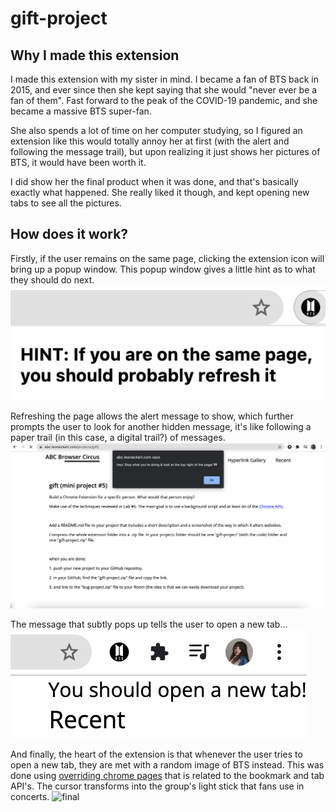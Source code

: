 # gift-project
## Why I made this extension
I made this extension with my sister in mind. I became a fan of BTS back in 2015, and ever since then she kept saying that she would "never ever be a fan of them". Fast forward to the peak of the COVID-19 pandemic, and she became a massive BTS super-fan.

She also spends a lot of time on her computer studying, so I figured an extension like this would totally annoy her at first (with the alert and following the message trail), but upon realizing it just shows her pictures of BTS, it would have been worth it.

I did show her the final product when it was done, and that's basically exactly what happened. She really liked it though, and kept opening new tabs to see all the pictures.

## How does it work?
Firstly, if the user remains on the same page, clicking the extension icon will bring up a popup window. This popup window gives a little hint as to what they should do next.<br/>
![hint](screenshots/hint.png)<br/>

Refreshing the page allows the alert message to show, which further prompts the user to look for another hidden message, it's like following a paper trail (in this case, a digital trail?) of messages.<br/>
![alert](screenshots/alert.png)<br/>

The message that subtly pops up tells the user to open a new tab...<br/>
![secret](screenshots/secret-message.png)<br/>

And finally, the heart of the extension is that whenever the user tries to open a new tab, they are met with a random image of BTS instead. This was done using [overriding chrome pages](https://developer.chrome.com/docs/extensions/mv3/override/) that is related to the bookmark and tab API's. The cursor transforms into the group's light stick that fans use in concerts.
![final](screenshots/final.png)<br/>
